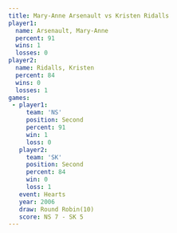 ```yaml
---
title: Mary-Anne Arsenault vs Kristen Ridalls
player1:                    
  name: Arsenault, Mary-Anne
  percent: 91               
  wins: 1                   
  losses: 0                 
player2:                    
  name: Ridalls, Kristen    
  percent: 84               
  wins: 0                   
  losses: 1                 
games:
 - player1:          
     team: 'NS'      
     position: Second
     percent: 91     
     win: 1          
     loss: 0         
   player2:          
     team: 'SK'      
     position: Second
     percent: 84     
     win: 0          
     loss: 1         
   event: Hearts        
   year: 2006           
   draw: Round Robin(10)
   score: NS 7 - SK 5   
---
```

